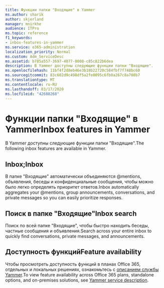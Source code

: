 ```yaml
---
title: Функции папки "Входящие" в Yammer
ms.author: sharik
author: skjerland
manager: mnirkhe
audience: ITPro
ms.topic: reference
f1_keywords:
- inbox-features-in-yammer
ms.service: o365-administration
localization_priority: Normal
ms.custom: Adm_ServiceDesc
ms.assetid: b785a557-3697-4077-8008-c85c822b6dea
description: В Yammer доступны следующие функции папки "Входящие".
ms.openlocfilehash: 11bf4f2d8eb46e3b18b22720c584fbf7f748bc60
ms.sourcegitcommit: 83c602d9c498df5a2fe0095c6fb0a267c8a708b7
ms.translationtype: MT
ms.contentlocale: ru-RU
ms.lasthandoff: 03/17/2020
ms.locfileid: "42688268"
---
```

# <a name="inbox-features-in-yammer"></a><span data-ttu-id="00bf9-103">Функции папки "Входящие" в Yammer</span><span class="sxs-lookup"><span data-stu-id="00bf9-103">Inbox features in Yammer</span></span>

<span data-ttu-id="00bf9-104">В Yammer доступны следующие функции папки "Входящие".</span><span class="sxs-lookup"><span data-stu-id="00bf9-104">The following inbox features are available in Yammer.</span></span>
  
## <a name="inbox"></a><span data-ttu-id="00bf9-105">Inbox;</span><span class="sxs-lookup"><span data-stu-id="00bf9-105">Inbox</span></span>

<span data-ttu-id="00bf9-106">В папке "Входящие" автоматически объединяются @mentions, объявления, беседы и конфиденциальные сообщения, чтобы можно было легко определять приоритет ответов.</span><span class="sxs-lookup"><span data-stu-id="00bf9-106">Inbox automatically aggregates your @mentions, group announcements, conversations, and private messages so you can easily prioritize responses.</span></span>
  
## <a name="inbox-search"></a><span data-ttu-id="00bf9-107">Поиск в папке "Входящие"</span><span class="sxs-lookup"><span data-stu-id="00bf9-107">Inbox search</span></span>

<span data-ttu-id="00bf9-108">Поиск по всей папке "Входящие", чтобы быстро находить беседы, частные сообщения и объявления.</span><span class="sxs-lookup"><span data-stu-id="00bf9-108">Search across your entire inbox to quickly find conversations, private messages, and announcements.</span></span>
  
## <a name="feature-availability"></a><span data-ttu-id="00bf9-109">Доступность функций</span><span class="sxs-lookup"><span data-stu-id="00bf9-109">Feature availability</span></span>

<span data-ttu-id="00bf9-110">Чтобы просмотреть доступность функций в планах Office 365, отдельных и локальных решениях, ознакомьтесь с [описанием службы Yammer](yammer-service-description.md).</span><span class="sxs-lookup"><span data-stu-id="00bf9-110">To view feature availability across Office 365 plans, standalone options, and on-premises solutions, see [Yammer service description](yammer-service-description.md).</span></span>
  


